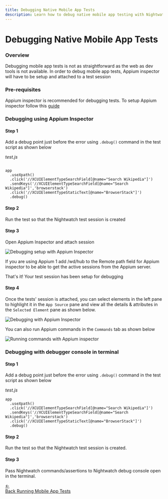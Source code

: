 ```yaml
---
title: Debugging Native Mobile App Tests
description: Learn how to debug native mobile app testing with Nightwatch.
---
```


<div class="page-header"><h1>Debugging Native Mobile App Tests</h1></div>

### Overview

Debugging mobile app tests is not as straightforward as the web as dev tools is not available. In order to debug mobile app tests, Appium inspector will have to be setup and attached to a test session

### Pre-requisites

Appium inspector is recommended for debugging tests. To setup Appium inspector follow this [guide][1]

### Debugging using Appium Inspector

#### Step 1

Add a debug point just before the error using `.debug()` command in the test script as shown below

<div class="sample-test">
<i>test.js</i><pre class="line-numbers"><code class="language-javascript">
app
  .useXpath()
  .click('//XCUIElementTypeSearchField[@name="Search Wikipedia"]')
  .sendKeys('//XCUIElementTypeSearchField[@name="Search Wikipedia"]','browserstack')
  .click('//XCUIElementTypeStaticText[@name="BrowserStack"]')
  .debug()
</code></pre></div>

#### Step 2

Run the test so that the Nightwatch test session is created

#### Step 3

Open Appium Inspector and attach session

![Debugging setup with Appium Inspector][image-1]

<p class="alert alert-info">If you are using Appium 1 add /wd/hub to the Remote path field for Appium inspector to be able to get the active sessions from the Appium server.</p>

That's it! Your test session has been setup for debugging

#### Step 4

Once the tests' session is attached, you can select elements in the left pane to highlight it in the `App Source` pane and view all the details & attributes in the `Selected Element` pane as shown below.

![Debugging with Appium Inspector][image-2]

You can also run Appium commands in the `Commands` tab as shown below

![Running commands with Appium inspector][image-3]



### Debugging with debugger console in terminal

#### Step 1

Add a debug point just before the error using `.debug()` command in the test script as shown below

<div class="sample-test">
<i>test.js</i><pre class="line-numbers"><code class="language-javascript">app
  .useXpath()
  .click('//XCUIElementTypeSearchField[@name="Search Wikipedia"]')
  .sendKeys('//XCUIElementTypeSearchField[@name="Search Wikipedia"]','browserstack')
  .click('//XCUIElementTypeStaticText[@name="BrowserStack"]')
  .debug()
</code></pre></div>

#### Step 2

Run the test so that the Nightwatch test session is created.

#### Step 3

Pass Nightwatch commands/assertions to Nightwatch debug console open in the terminal. 

[1]:    /guide/mobile-app-testing/installation.html#install-appium-inspector

[image-1]:  https://user-images.githubusercontent.com/1677755/220331486-a8f92d50-1922-471c-9695-360394b180f5.png
[image-2]:  https://user-images.githubusercontent.com/1677755/220332377-66b95105-25fe-4b56-a06b-5e5019fe592e.png
[image-3]:  https://user-images.githubusercontent.com/1677755/220332726-824dd227-fd11-43f3-9247-ecc20779f94e.png

<div class="doc-pagination pt-40">
  <div class="previous">
    <a href="https://nightwatchjs.org/guide/mobile-app-testing/running-tests.html">
      <span>←</span>
        <div class="d-flex flex-column">
          <span class="smallT">Back</span>
          <span class="bigT">Running Mobile App Tests</span>
        </div>
    </a>
  </div>
</div>